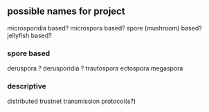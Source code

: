 ## possible names for project

microsporidia based?
microspora based?
spore (mushroom) based?
jellyfish based?

### spore based
deruspora ?
derusporidia ?
trautospora
ectospora
megaspora

### descriptive
distributed trustnet transmission protocol(s?)


